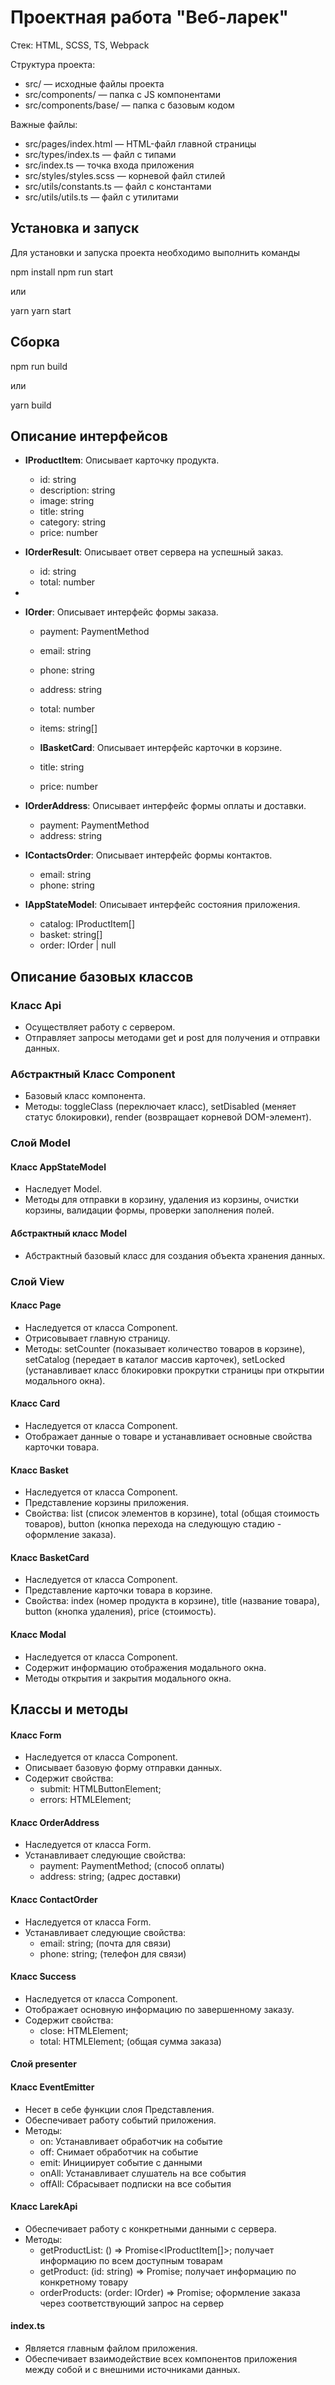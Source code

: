 # Проектная работа "Веб-ларек"

Стек: HTML, SCSS, TS, Webpack

Структура проекта:
 


- src/ — исходные файлы проекта
- src/components/ — папка с JS компонентами
- src/components/base/ — папка с базовым кодом

Важные файлы:
 


 
- src/pages/index.html — HTML-файл главной страницы
- src/types/index.ts — файл с типами
- src/index.ts — точка входа приложения
- src/styles/styles.scss — корневой файл стилей
- src/utils/constants.ts — файл с константами
- src/utils/utils.ts — файл с утилитами

## Установка и запуск
 

Для установки и запуска проекта необходимо выполнить команды


npm install
npm run start


или


yarn
yarn start




## Сборка


npm run build


или


yarn build



## Описание интерфейсов

- **IProductItem**: Описывает карточку продукта.

  - id: string
  - description: string
  - image: string
  - title: string
  - category: string
  - price: number

- **IOrderResult**: Описывает ответ сервера на успешный заказ.

  - id: string
  - total: number

-
- **IOrder**: Описывает интерфейс формы заказа.

  - payment: PaymentMethod
  - email: string
  - phone: string
  - address: string
  - total: number
  - items: string[]

  - **IBasketCard**: Описывает интерфейс карточки в корзине.

  - title: string
  - price: number

- **IOrderAddress**: Описывает интерфейс формы оплаты и доставки.

  - payment: PaymentMethod
  - address: string

- **IContactsOrder**: Описывает интерфейс формы контактов.

  - email: string
  - phone: string

- **IAppStateModel**: Описывает интерфейс состояния приложения.

  - catalog: IProductItem[]
  - basket: string[]
  - order: IOrder | null

## Описание базовых классов

### Класс Api

- Осуществляет работу с сервером.
- Отправляет запросы методами get и post для получения и отправки данных.

### Абстрактный Класс Component

- Базовый класс компонента.
- Методы: toggleClass (переключает класс), setDisabled (меняет статус блокировки), render (возвращает корневой DOM-элемент).

### Слой Model

#### Класс AppStateModel

- Наследует Model.
- Методы для отправки в корзину, удаления из корзины, очистки корзины, валидации формы, проверки заполнения полей.

#### Абстрактный класс Model

- Абстрактный базовый класс для создания объекта хранения данных.

### Слой View

#### Класс Page

- Наследуется от класса Component.
- Отрисовывает главную страницу.
- Методы: setCounter (показывает количество товаров в корзине), setCatalog (передает в каталог массив карточек), setLocked (устанавливает класс блокировки прокрутки страницы при открытии модального окна).

#### Класс Card

- Наследуется от класса Component<ICard>.
- Отображает данные о товаре и устанавливает основные свойства карточки товара.

#### Класс Basket

- Наследуется от класса Component.
- Представление корзины приложения.
- Свойства: list (список элементов в корзине), total (общая стоимость товаров), button (кнопка перехода на следующую стадию - оформление заказа).

#### Класс BasketCard

- Наследуется от класса Component.
- Представление карточки товара в корзине.
- Свойства: index (номер продукта в корзине), title (название товара), button (кнопка удаления), price (стоимость).

#### Класс Modal

- Наследуется от класса Component.
- Содержит информацию отображения модального окна.
- Методы открытия и закрытия модального окна.

## Классы и методы

#### Класс Form

- Наследуется от класса Component.
- Описывает базовую форму отправки данных.
- Содержит свойства:
  - submit: HTMLButtonElement;
  - errors: HTMLElement;

#### Класс OrderAddress

- Наследуется от класса Form.
- Устанавливает следующие свойства:
  - payment: PaymentMethod; (способ оплаты)
  - address: string; (адрес доставки)

#### Класс ContactOrder

- Наследуется от класса Form.
- Устанавливает следующие свойства:
  - email: string; (почта для связи)
  - phone: string; (телефон для связи)

#### Класс Success

- Наследуется от класса Component.
- Отображает основную информацию по завершенному заказу.
- Содержит свойства:
  - close: HTMLElement;
  - total: HTMLElement; (общая сумма заказа)

#### Слой presenter

#### Класс EventEmitter

- Несет в себе функции слоя Представления.
- Обеспечивает работу событий приложения.
- Методы:
  - on: Устанавливает обработчик на событие
  - off: Снимает обработчик на событие
  - emit: Инициирует событие с данными
  - onAll: Устанавливает слушатель на все события
  - offAll: Сбрасывает подписки на все события

#### Класс LarekApi

- Обеспечивает работу с конкретными данными с сервера.
- Методы:
  - getProductList: () => Promise<IProductItem[]>; получает информацию по всем доступным товарам
  - getProduct: (id: string) => Promise; получает информацию по конкретному товару
  - orderProducts: (order: IOrder) => Promise; оформление заказа через соответствующий запрос на сервер

#### index.ts

- Является главным файлом приложения.
- Обеспечивает взаимодействие всех компонентов приложения между собой и с внешними источниками данных.

